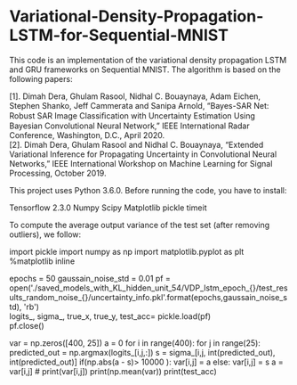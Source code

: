 # Variational-Density-Propagation-LSTM-for-Sequential-MNIST
This code is an implementation of the variational density propagation LSTM and GRU frameworks on Sequential MNIST. 
The algorithm is based on the following papers:

[1].	Dimah Dera, Ghulam Rasool, Nidhal C. Bouaynaya, Adam Eichen, Stephen Shanko, Jeff Cammerata and Sanipa Arnold, “Bayes-SAR Net: Robust SAR Image Classiﬁcation with Uncertainty Estimation Using Bayesian Convolutional Neural Network,” IEEE International Radar Conference, Washington, D.C., April 2020.  
[2].	Dimah Dera, Ghulam Rasool and Nidhal C. Bouaynaya, “Extended Variational Inference for Propagating Uncertainty in Convolutional Neural Networks,” IEEE International Workshop on Machine Learning for Signal Processing, October 2019.

This project uses Python 3.6.0. Before running the code, you have to install:

Tensorflow 2.3.0
Numpy
Scipy
Matplotlib
pickle
timeit

To compute the average output variance of the test set (after removing outliers), we follow:

import pickle
import numpy as np
import matplotlib.pyplot as plt
%matplotlib inline

epochs = 50
gaussain_noise_std = 0.01
pf = open('./saved_models_with_KL_hidden_unit_54/VDP_lstm_epoch_{}/test_results_random_noise_{}/uncertainty_info.pkl'.format(epochs,gaussain_noise_std), 'rb')         
logits_, sigma_, true_x, true_y, test_acc= pickle.load(pf)                                                   
pf.close()

 
var = np.zeros([400, 25])
a = 0
for i in range(400):
    for j in range(25):
        predicted_out = np.argmax(logits_[i,j,:])
        s = sigma_[i,j, int(predicted_out), int(predicted_out)]
        if(np.abs(a - s)> 10000 ):
            var[i,j] = a
        else:
            var[i,j] = s
        a = var[i,j]
      #  print(var[i,j])
print(np.mean(var))
print(test_acc)


